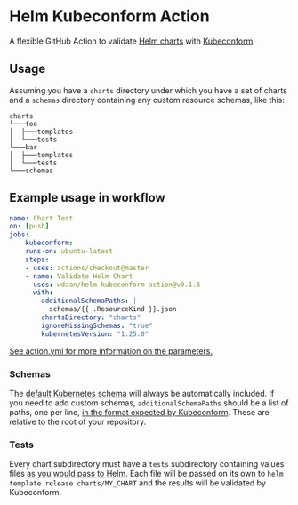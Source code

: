 # Helm Kubeconform Action

A flexible GitHub Action to validate [Helm charts](https://helm.sh/docs/topics/charts/) with [Kubeconform](https://github.com/yannh/kubeconform/).

## Usage

Assuming you have a `charts` directory under which you have a
set of charts and a `schemas` directory containing any custom
resource schemas, like this:

```
charts
└───foo
│  ├───templates
│  └───tests
└───bar
│  ├───templates
│  └───tests
└───schemas
```

## Example usage in workflow

```yaml
name: Chart Test
on: [push] 
jobs:
    kubeconform:
    runs-on: ubuntu-latest
    steps:
    - uses: actions/checkout@master
    - name: Validate Helm Chart
      uses: wdaan/helm-kubeconform-action@v0.1.6
      with:
        additionalSchemaPaths: |
          schemas/{{ .ResourceKind }}.json
        chartsDirectory: "charts"
        ignoreMissingSchemas: "true"
        kubernetesVersion: "1.25.0"
```

[See action.yml for more information on the parameters.](action.yml)

### Schemas

The [default Kubernetes
schema](https://github.com/yannh/kubernetes-json-schema/) will always
be automatically included. If you need to add custom schemas,
`additionalSchemaPaths` should be a list of paths, one per line, [in
the format expected by
Kubeconform](https://github.com/yannh/kubeconform/blob/d536a659bdb20ee6d06ab55886b348cd1c0fa21b/Readme.md#overriding-schemas-location---crd-and-openshift-support).
These are relative to the root of your repository.

### Tests

Every chart subdirectory must have a `tests` subdirectory
containing values files [as you would pass to
Helm](https://helm.sh/docs/intro/using_helm/#customizing-the-chart-before-installing).
Each file will be passed on its own to `helm template release
charts/MY_CHART` and the results will be validated by
Kubeconform.
